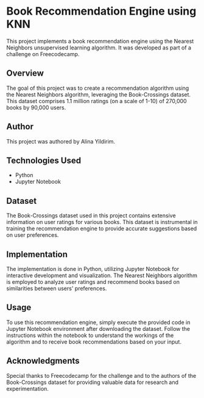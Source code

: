# Book Recommendation Engine using KNN

This project implements a book recommendation engine using the Nearest Neighbors unsupervised learning algorithm. It was developed as part of a challenge on Freecodecamp.

## Overview

The goal of this project was to create a recommendation algorithm using the Nearest Neighbors algorithm, leveraging the Book-Crossings dataset. This dataset comprises 1.1 million ratings (on a scale of 1-10) of 270,000 books by 90,000 users.

## Author

This project was authored by Alina Yildirim.

## Technologies Used

- Python
- Jupyter Notebook

## Dataset

The Book-Crossings dataset used in this project contains extensive information on user ratings for various books. This dataset is instrumental in training the recommendation engine to provide accurate suggestions based on user preferences.

## Implementation

The implementation is done in Python, utilizing Jupyter Notebook for interactive development and visualization. The Nearest Neighbors algorithm is employed to analyze user ratings and recommend books based on similarities between users' preferences.

## Usage

To use this recommendation engine, simply execute the provided code in Jupyter Notebook environment after downloading the dataset. Follow the instructions within the notebook to understand the workings of the algorithm and to receive book recommendations based on your input.

## Acknowledgments

Special thanks to Freecodecamp for the challenge and to the authors of the Book-Crossings dataset for providing valuable data for research and experimentation.
